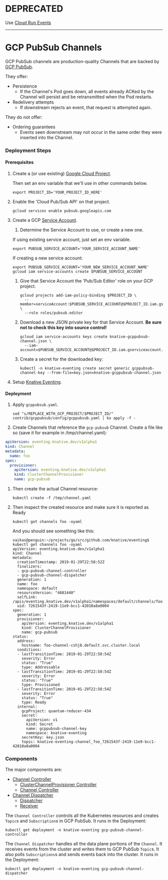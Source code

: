 DEPRECATED
==========

Use [Cloud Run Events](https://github.com/GoogleCloudPlatform/cloud-run-events)

---

# GCP PubSub Channels

GCP PubSub channels are production-quality Channels that are backed by
[GCP PubSub](https://cloud.google.com/pubsub/).

They offer:

- Persistence
  - If the Channel's Pod goes down, all events already ACKed by the Channel will
    persist and be retransmitted when the Pod restarts.
- Redelivery attempts
  - If downstream rejects an event, that request is attempted again.

They do not offer:

- Ordering guarantees
  - Events seen downstream may not occur in the same order they were inserted
    into the Channel.

### Deployment Steps

#### Prerequisites

1. Create a (or use existing)
   [Google Cloud Project](https://cloud.google.com/resource-manager/docs/creating-managing-projects).

   Then set an env variable that we'll use in other commands below.

   ```shell
   export PROJECT_ID='YOUR_PROJECT_ID_HERE'
   ```

1. Enable the 'Cloud Pub/Sub API' on that project.

   ```shell
   gcloud services enable pubsub.googleapis.com
   ```

1. Create a GCP
   [Service Account](https://console.cloud.google.com/iam-admin/serviceaccounts/project).

   1. Determine the Service Account to use, or create a new one.

   If using existing service account, just set an env variable.

   ```shell
   export PUBSUB_SERVICE_ACCOUNT='YOUR_SERVICE_ACCOUNT_NAME'
   ```

   If creating a new service account:

   ```shell
   export PUBSUB_SERVICE_ACCOUNT='YOUR_NEW_SERVICE_ACCOUNT_NAME'
   gcloud iam service-accounts create $PUBSUB_SERVICE_ACCOUNT
   ```

   1. Give that Service Account the 'Pub/Sub Editor' role on your GCP project.

      ```shell
      gcloud projects add-iam-policy-binding $PROJECT_ID \
        --member=serviceAccount:$PUBSUB_SERVICE_ACCOUNT@$PROJECT_ID.iam.gserviceaccount.com \
        --role roles/pubsub.editor
      ```

   1. Download a new JSON private key for that Service Account. **Be sure not to
      check this key into source control!**

      ```shell
      gcloud iam service-accounts keys create knative-gcppubsub-channel.json \
        --iam-account=$PUBSUB_SERVICE_ACCOUNT@$PROJECT_ID.iam.gserviceaccount.com
      ```

   1. Create a secret for the downloaded key:

      ```shell
      kubectl -n knative-eventing create secret generic gcppubsub-channel-key --from-file=key.json=knative-gcppubsub-channel.json
      ```

1. Setup [Knative Eventing](../DEVELOPMENT.md).

#### Deployment

1. Apply `gcppubsub.yaml`.

   ```shell
   sed "s/REPLACE_WITH_GCP_PROJECT/$PROJECT_ID/" contrib/gcppubsub/config/gcppubsub.yaml | ko apply -f -
   ```

1. Create Channels that reference the `gcp-pubsub` Channel. Create a file like
   so (save it for example in /tmp/channel.yaml):

```yaml
apiVersion: eventing.knative.dev/v1alpha1
kind: Channel
metadata:
  name: foo
spec:
  provisioner:
    apiVersion: eventing.knative.dev/v1alpha1
    kind: ClusterChannelProvisioner
    name: gcp-pubsub
```

1. Then create the actual Channel resource:

   ```shell
   kubectl create -f /tmp/channel.yaml
   ```

1. Then inspect the created resource and make sure it is reported as Ready

   ```shell
   kubectl get channels foo -oyaml
   ```

   And you should see something like this:

   ```shell
   vaikas@penguin:~/projects/go/src/github.com/knative/eventing$ kubectl get channels foo -oyaml
   apiVersion: eventing.knative.dev/v1alpha1
   kind: Channel
   metadata:
     creationTimestamp: 2019-01-29T22:58:52Z
     finalizers:
     - gcp-pubsub-channel-controller
     - gcp-pubsub-channel-dispatcher
     generation: 1
     name: foo
     namespace: default
     resourceVersion: "4681440"
     selfLink: /apis/eventing.knative.dev/v1alpha1/namespaces/default/channels/foo
     uid: 7261543f-2419-11e9-bcc1-42010a8a0004
   spec:
     generation: 1
     provisioner:
       apiVersion: eventing.knative.dev/v1alpha1
       kind: ClusterChannelProvisioner
       name: gcp-pubsub
   status:
     address:
       hostname: foo-channel-cshj8.default.svc.cluster.local
     conditions:
     - lastTransitionTime: 2019-01-29T22:58:54Z
       severity: Error
       status: "True"
       type: Addressable
     - lastTransitionTime: 2019-01-29T22:58:54Z
       severity: Error
       status: "True"
       type: Provisioned
     - lastTransitionTime: 2019-01-29T22:58:54Z
       severity: Error
       status: "True"
       type: Ready
     internal:
       gcpProject: quantum-reducer-434
       secret:
         apiVersion: v1
         kind: Secret
         name: gcppubsub-channel-key
         namespace: knative-eventing
       secretKey: key.json
       topic: knative-eventing-channel_foo_7261543f-2419-11e9-bcc1-42010a8a0004
   ```

### Components

The major components are:

- [Channel Controller](./pkg/controller)
  - [ClusterChannelProvisioner Controller](./pkg/clusterchannelprovisioner)
  - [Channel Controller](./pkg/channel)
- [Channel Dispatcher](./pkg/dispatcher/cmd)
  - [Dispatcher](./pkg/dispatcher/dispatcher)
  - [Receiver](./pkg/dispatcher/receiver)

The `Channel Controller` controls all the Kubernetes resources and creates
`Topic`s and `Subscription`s in GCP PubSub. It runs in the Deployment:

```shell
kubectl get deployment -n knative-eventing gcp-pubsub-channel-controller
```

The `Channel Dispatcher` handles all the data plane portions of the `Channel`.
It receives events from the cluster and writes them to GCP PubSub `Topic`s. It
also polls `Subscriptions`s and sends events back into the cluster. It runs in
the Deployment:

```shell
kubectl get deployment -n knative-eventing gcp-pubsub-channel-dispatcher
```
